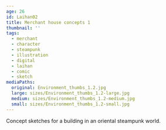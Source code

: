 ```yaml
---
age: 26
id: Laihan02
title: Merchant house concepts 1
thumbnail: ''
tags:
  - merchant
  - character
  - steampunk
  - illustration
  - digital
  - laihan
  - comic
  - sketch
mediaPaths:
  original: Environment_thumbs_1.2.jpg
  large: sizes/Environment_thumbs_1.2-large.jpg
  medium: sizes/Environment_thumbs_1.2-medium.jpg
  small: sizes/Environment_thumbs_1.2-small.jpg
---
```

Concept sketches for a building in an oriental steampunk world.